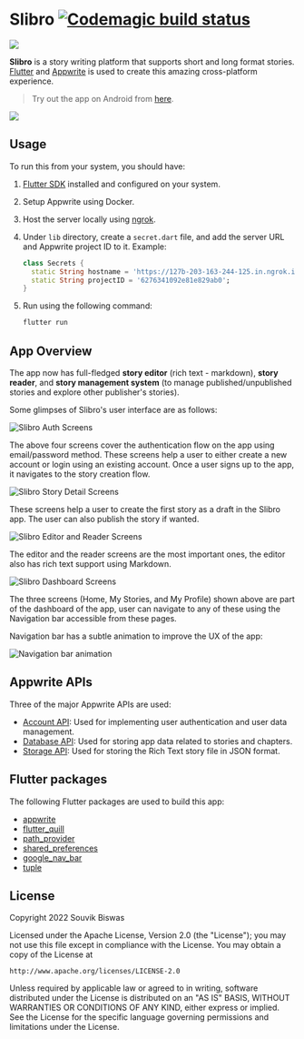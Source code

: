 # Slibro [![Codemagic build status](https://api.codemagic.io/apps/6240c24a66f743ede7aca591/android-workflow/status_badge.svg)](https://codemagic.io/apps/6240c24a66f743ede7aca591/android-workflow/latest_build)

![](screenshots/slibro-dev-cover.png)

**Slibro** is a story writing platform that supports short and long format stories. [Flutter](https://flutter.dev/) and [Appwrite](https://appwrite.io/) is used to create this amazing cross-platform experience.

> Try out the app on Android from [here](https://appdistribution.firebase.dev/i/3fc14b5839069d3c).

![](screenshots/slibro-cross-platform-2.png)

## Usage

To run this from your system, you should have:

1. [Flutter SDK](https://docs.flutter.dev/get-started/install) installed and configured on your system.
2. Setup Appwrite using Docker.
3. Host the server locally using [ngrok](https://ngrok.com/).
4. Under `lib` directory, create a `secret.dart` file, and add the server URL and Appwrite project ID to it. Example:

    ```dart
    class Secrets {
      static String hostname = 'https://127b-203-163-244-125.in.ngrok.io/v1';
      static String projectID = '6276341092e81e829ab0';
    }
    ```
5. Run using the following command:

   ```sh
   flutter run
   ```

## App Overview

The app now has full-fledged **story editor** (rich text - markdown), **story reader**, and **story management system** (to manage published/unpublished stories and explore other publisher's stories).

Some glimpses of Slibro's user interface are as follows:

![Slibro Auth Screens](screenshots/slibro-auth-screens.png)

The above four screens cover the authentication flow on the app using email/password method. These screens help a user to either create a new account or login using an existing account. Once a user signs up to the app, it navigates to the story creation flow.
 
![Slibro Story Detail Screens](screenshots/slibro-screens-2.png)

These screens help a user to create the first story as a draft in the Slibro app. The user can also publish the story if wanted.

![Slibro Editor and Reader Screens](screenshots/slibro-screens-3.1.png)

The editor and the reader screens are the most important ones, the editor also has rich text support using Markdown.

![Slibro Dashboard Screens](screenshots/slibro-screens-4.png)

The three screens (Home, My Stories, and My Profile) shown above are part of the dashboard of the app, user can navigate to any of these using the Navigation bar accessible from these pages.

Navigation bar has a subtle animation to improve the UX of the app:

![Navigation bar animation](screenshots/navbar-anim.gif)

## Appwrite APIs

Three of the major Appwrite APIs are used:

* [Account API](https://appwrite.io/docs/client/account?sdk=flutter-default): Used for implementing user authentication and user data management.
* [Database API](https://appwrite.io/docs/client/database?sdk=flutter-default): Used for storing app data related to stories and chapters.
* [Storage API](https://appwrite.io/docs/client/storage?sdk=flutter-default): Used for storing the Rich Text story file in JSON format.

## Flutter packages

The following Flutter packages are used to build this app:

* [appwrite](https://pub.dev/packages/appwrite)
* [flutter_quill](https://pub.dev/packages/flutter_quill)
* [path_provider](https://pub.dev/packages/path_provider)
* [shared_preferences](https://pub.dev/packages/shared_preferences)
* [google_nav_bar](https://pub.dev/packages/google_nav_bar)
* [tuple](https://pub.dev/packages/tuple)

## License

Copyright 2022 Souvik Biswas

Licensed under the Apache License, Version 2.0 (the "License");
you may not use this file except in compliance with the License.
You may obtain a copy of the License at

    http://www.apache.org/licenses/LICENSE-2.0

Unless required by applicable law or agreed to in writing, software
distributed under the License is distributed on an "AS IS" BASIS,
WITHOUT WARRANTIES OR CONDITIONS OF ANY KIND, either express or implied.
See the License for the specific language governing permissions and
limitations under the License.
